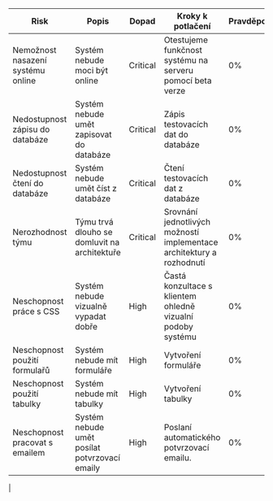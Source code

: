 |Risk	|Popis|	Dopad	|Kroky k potlačení|	Pravděpodobnost|
|---|---|---|---|---|
Nemožnost nasazení systému online|	Systém nebude moci být online|	Critical|Otestujeme funkčnost systému na serveru pomocí beta verze|	0%|
Nedostupnost zápisu do databáze|	Systém nebude umět zapisovat do databáze	|Critical|	Zápis testovacích dat do  databáze	|0%
Nedostupnost čtení do databáze	|Systém nebude umět číst z databáze|	Critical	|Čtení  testovacích dat z databáze	|0%	
Nerozhodnost týmu |Týmu trvá dlouho se domluvit na architektuře |	Critical	|Srovnání jednotlivých možností implementace architektury a rozhodnutí	|0%	
Neschopnost práce s CSS	|Systém nebude vizualně vypadat dobře|	High	|Častá konzultace s klientem ohledně vizualní podoby systému	|0%
Neschopnost použití formulařů|	Systém nebude mít formuláře|	High|	Vytvoření formuláře	|0%
Neschopnost použití tabulky|	Systém nebude mít tabulky|	High|	Vytvoření tabulky	|0%
Neschopnost pracovat s emailem |	Systém nebude umět posílat potvrzovací emaily	|High	|Poslaní automatického potvrzovací emailu. 	|0%
				
|
